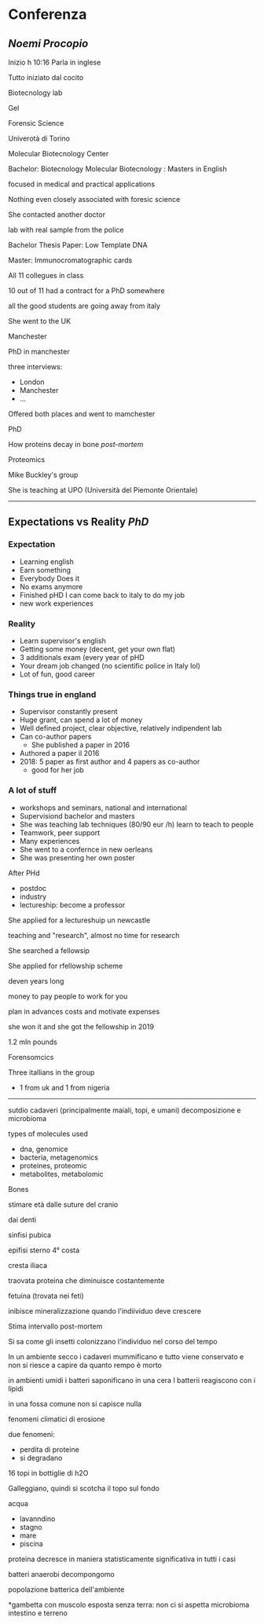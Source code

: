 # Conferenza
## _Noemi Procopio_

Inizio h 10:16
Parla in inglese

Tutto iniziato dal cocito

Biotecnology lab


Gel

Forensic Science


Univerotà di Torino

Molecular Biotecnology Center


Bachelor: Biotecnology
Molecular Biotecnology : Masters
in English



focused in medical and practical applications


Nothing even closely associated with foresic science

She contacted another doctor

lab with real sample from the police

Bachelor Thesis Paper: Low Template DNA


Master: Immunocromatographic cards


All 11 collegues in class

10 out of 11 had a contract for a PhD somewhere

all the good students are going away from italy

She went to the UK 

Manchester


PhD in manchester



three interviews:
* London
* Manchester
* ...


Offered both places and went to mamchester


PhD

How proteins decay in bone _post-mortem_

Proteomics

Mike Buckley's group

She is teaching at UPO (Università del Piemonte Orientale)




---


## Expectations vs Reality $PhD$


### Expectation
* Learning english
* Earn something
* Everybody Does it
* No exams anymore
* Finished pHD I can come back to italy to do my job
* new work experiences
### Reality
* Learn supervisor's english
* Getting some money (decent, get your own flat)
* 3 additionals exam (every year of pHD
* Your dream job changed (no scientific police in Italy lol)
* Lot of fun, good career


### Things true in england
* Supervisor constantly present
* Huge grant, can spend a lot of money
* Well defined project, clear objective, relatively indipendent lab
* Can co-author papers
	* She published a paper in 2016
* Authored a paper il 2016
* 2018: 5 paper as first author and 4 papers as co-author
	* good for her job

### A lot of stuff
* workshops and seminars, national and international
* Supervisiond bachelor and masters
* She was teaching lab techniques (80/90 eur /h) learn to teach to people
* Teamwork, peer support
* Many experiences
* She went to a confernce in new oerleans
* She was presenting her own poster



After PHd
* postdoc
* industry
* lectureship: become a professor

She applied for a lectureshuip un newcastle

teaching and "research", almost no time for research

She searched a fellowsip

She applied for rfellowship scheme

deven years long

money to pay people to work for you



plan in advances costs and motivate expenses



she won it and she got the fellowship in 2019                                     


1.2 mln pounds

Forensomcics

Three itallians in the group
+ 1 from uk and 1 from nigeria

---

sutdio cadaveri (principalmente maiali, topi, e umani)
decomposizione e microbioma

types of molecules used 
* dna, genomice
* bacteria, metagenomics
* proteines, proteomic
* metabolites, metabolomic

Bones

stimare età dalle suture del cranio

dai denti

sinfisi pubica

epifisi sterno 4° costa

cresta iliaca


traovata proteina che diminuisce costantemente

fetuina (trovata nei feti)

inibisce mineralizzazione quando l'indiividuo deve crescere


Stima intervallo post-mortem

Si sa come gli insetti colonizzano l'individuo nel corso del tempo

In un ambiente secco i cadaveri mummificano e tutto viene conservato e non si riesce a capire da quanto rempo è morto


in ambienti umidi i batteri saponificano in una cera
I batterii reagiscono con i lipidi

in una fossa comune non si capisce nulla


fenomeni climatici di erosione



due fenomeni:

* perdita di proteine
* si degradano



16 topi in bottiglie di h2O

Galleggiano, quindi si scotcha il topo sul fondo

acqua
* lavanndino
* stagno
* mare
* piscina


proteina decresce in maniera statisticamente significativa in tutti i casi

batteri anaerobi decompongomo

popolazione batterica dell'ambiente

*gambetta con muscolo esposta senza terra: non ci si aspetta microbioma intestino e terreno

<!--stackedit_data:
eyJoaXN0b3J5IjpbMTQ4NDk3MDg3N119
-->